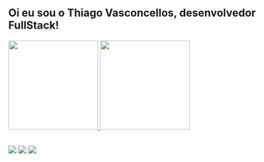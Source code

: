 ## Oi eu sou o Thiago Vasconcellos, desenvolvedor FullStack!

<div>
  <a href="https://github.com/YagoNitto">
  <img height="180em" src="https://github-readme-stats.vercel.app/api?username=YagoNitto&show_icons=true&theme=dracula" />
  <img height="180em" src="https://github-readme-stats.vercel.app/api/top-langs/?username=YagoNitto&layout=compact&langs_count=16&theme=dracula" />
</div>
  
  ##
 
<div> 
  <a href="https://www.instagram.com/_thvascon/" target="_blank"><img src="https://img.shields.io/badge/-Instagram-%23E4405F?style=for-the-badge&logo=instagram&logoColor=white" target="_blank"></a>
  <a href = "mailto:thvasconn@gmail.com"><img src="https://img.shields.io/badge/-Gmail-%23333?style=for-the-badge&logo=gmail&logoColor=white" target="_blank"></a>
  <a href="https://www.linkedin.com/in/thiago-vasconcellos-b1202228b/" target="_blank"><img src="https://img.shields.io/badge/-LinkedIn-%230077B5?style=for-the-badge&logo=linkedin&logoColor=white" target="_blank"></a> 

</div>

